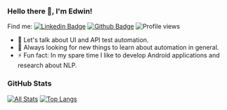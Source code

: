 ### Hello there 👋, I'm Edwin!

Find me: [![Linkedin Badge](https://img.shields.io/badge/-eatm-0072b1?style=flat&logo=Linkedin&logoColor=white&link=https://www.linkedin.com/in/eatm/)](https://www.linkedin.com/in/eatm/)
[![Github Badge](https://img.shields.io/badge/-eataborda-grey?style=flat&logo=github&logoColor=white&link=https://github.com/eataborda/)](https://github.com/eataborda/)
![Profile views](https://gpvc.arturio.dev/eatm)

- 💬 Let's talk about UI and API test automation.
- 🌱 Always looking for new things to learn about automation in general.
- ⚡ Fun fact: In my spare time I like to develop Android applications and research about NLP.

### GitHub Stats
[![All Stats](https://github-readme-stats-axpwmfcg3.vercel.app/api?username=eataborda&show_icons=true&include_all_commits=true&count_private=true&hide=contribs)](https://github.com/eataborda/github-readme-stats)
[![Top Langs](https://github-readme-stats-axpwmfcg3.vercel.app/api/top-langs/?username=eataborda&layout=compact)](https://github.com/eataborda/github-readme-stats)
